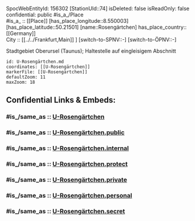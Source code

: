 ﻿---
location:
- 50.21501
- 8.550003
mapmarker: subway
mapzoom:
- 8
- 18
tags:
- geo/station/subway
type: Station
---

SpocWebEntityId: 156302
[StationUId::74] 
isDeleted: false
isReadOnly: false
confidential: public
#is_a_/Place  
#is_a_ :: [[Place]] 
[has_place_longitude::8.550003] 
[has_place_latitude::50.21501] 
[name::Rosengärtchen] 
has_place_country:: [[Germany]]  
City :: [[../../Frankfurt,Main]] ] 
[switch-to-SPNV::-] 
[switch-to-ÖPNV::-] 

Stadtgebiet Oberursel (Taunus); Haltestelle auf eingleisigem Abschnitt

```leaflet
id: U-Rosengärtchen.md
coordinates: [[U-Rosengärtchen]] 
markerFile: [[U-Rosengärtchen]] 
defaultZoom: 11 
maxZoom: 18
```


## Confidential Links & Embeds: 

### #is_/same_as :: [U-Rosengärtchen](U-Rosengärtchen.md) 

### #is_/same_as :: [U-Rosengärtchen.public](/_public/Earth/Continent/Europe/Europe~Central/Germany/Germany~West/Hessen/counties~Hessen/Frankfurt~Main/Stations-FFM~U/U-Rosengärtchen.public.md) 

### #is_/same_as :: [U-Rosengärtchen.internal](/_internal/Earth/Continent/Europe/Europe~Central/Germany/Germany~West/Hessen/counties~Hessen/Frankfurt~Main/Stations-FFM~U/U-Rosengärtchen.internal.md) 

### #is_/same_as :: [U-Rosengärtchen.protect](/_protect/Earth/Continent/Europe/Europe~Central/Germany/Germany~West/Hessen/counties~Hessen/Frankfurt~Main/Stations-FFM~U/U-Rosengärtchen.protect.md) 

### #is_/same_as :: [U-Rosengärtchen.private](/_private/Earth/Continent/Europe/Europe~Central/Germany/Germany~West/Hessen/counties~Hessen/Frankfurt~Main/Stations-FFM~U/U-Rosengärtchen.private.md) 

### #is_/same_as :: [U-Rosengärtchen.personal](/_personal/Earth/Continent/Europe/Europe~Central/Germany/Germany~West/Hessen/counties~Hessen/Frankfurt~Main/Stations-FFM~U/U-Rosengärtchen.personal.md) 

### #is_/same_as :: [U-Rosengärtchen.secret](/_secret/Earth/Continent/Europe/Europe~Central/Germany/Germany~West/Hessen/counties~Hessen/Frankfurt~Main/Stations-FFM~U/U-Rosengärtchen.secret.md)


